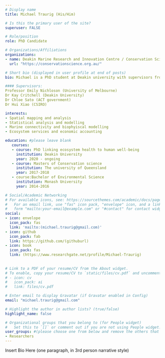 ```yaml
---
# Display name
title: Michael Traurig (His/Him)

# Is this the primary user of the site?
superuser: FALSE

# Role/position
role: PhD Candidate

# Organizations/Affiliations
organizations:
- name: Deakin Marine Research and Innovation Centre / Conservation Science Lab / Marine Biophysical and spatial sciences lab
  url: "https://conservationscience.org.au/"

# Short bio (displayed in user profile at end of posts)
bio: Michael is a PhD student at Deakin university with supervisors from Deakin, The University of Melbourne, CSIRO and ACT government. Michael works on finding links between changes of ecosystems due to both natural and anthropogenic pressure and how those changes impact human well-being through their changed capacity to provide ecosystem services. Michael's skills and interests are centered around data analysis, modelling and spatial analysis. Michael is also a research assistant where he works on impacts of plastic debris on coastal environments and is supervising an honours student in this field of research. 

#### Supervisors:
Professor Emily Nichloson (University of Melbourne)
Dr Kay Critchell (Deakin University)
Dr Chloe Sato (ACT government)
Dr Hui Xiao (CSIRO)

interests:
- Spatial mapping and analysis
- Statistical analysis and modelling
- Marine connectivity and biophyiscal modelling
- Ecosystem services and economic accounting

education: #please leave blank
   courses:
   - course: PhD linking ecosystem health to human well-being
     institution: Deakin University
     year: 2020 - ongoing
   - course: Masters of Conservation science
     institution: The university of Queensland
     year: 2017-2018
   - course:Bachelor of Environmental Science
     institution: Monash University
     year: 2014-2016

# Social/Academic Networking
# For available icons, see: https://sourcethemes.com/academic/docs/page-builder/#icons
#   For an email link, use "fas" icon pack, "envelope" icon, and a link in the
#   form "mailto:your-email@example.com" or "#contact" for contact widget.
social:
- icon: envelope
  icon_pack: fas
  link: 'mailto:(michael.traurig@gmail.com)'
- icon: github
  icon_pack: fab
  link: https://github.com/(githuburl)
- icon: book
  icon_pack: fas
  link: (https://www.researchgate.net/profile/Michael-Traurig)
    
  
# Link to a PDF of your resume/CV from the About widget.
# To enable, copy your resume/CV to `static/files/cv.pdf` and uncomment the lines below.
# - icon: cv
#   icon_pack: ai
#   link: files/cv.pdf

# Enter email to display Gravatar (if Gravatar enabled in Config)
email: "michael.traurig@gmail.com"

# Highlight the author in author lists? (true/false)
highlight_name: false

# Organizational groups that you belong to (for People widget)
#   Set this to `[]` or comment out if you are not using People widget.
user_groups: #(please choose one from below and remove the others that aren't needed)
- Researchers
---
```



Insert Bio Here (one paragraph, in 3rd person narrative style)
